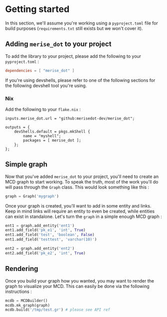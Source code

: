 # Getting started

In this section, we'll assume you're working using a `pyproject.toml` file for build purposes (`requirements.txt` still exists but we won't cover it).

## Adding `merise_dot` to your project

To add the library to your project, please add the following to your `pyproject.toml` :

```toml
dependencies = [ "merise_dot" ]
```

If you're using devshells, please refer to one of the following sections for the following devshell tool you're using.

### Nix

Add the following to your `flake.nix` :

```
inputs.merise_dot.url = "github:merisedot-dev/merise_dot";

outputs = {
    devShells.default = pkgs.mkShell {
        name = "myshell";
        packages = [ merise_dot ];
    };
};
```

## Simple graph

Now that you've added `merise_dot` to your project, you'll need to create an MCD graph to start working. To speak the truth, most of the work you'll do will pass through the `Graph` class. This would look something like this :

```py
graph = Graph('mygraph')
```

Once your graph is created, you'll want to add in some entity and links. Keep in mind links will require an entity to even be created, while entities can exist in standalone. Let's turn the `graph` in a simple enough MCD graph :

```py
ent1 = graph.add_entity('ent1')
ent1.add_field('pk_e1', 'int', True)
ent1.add_field('test', 'boolean', False)
ent1.add_field('testtest', 'varchar(10)')

ent2 = graph.add_entity('ent2')
ent2.add_field('pk_e2', 'int', True)
```

## Rendering

Once you build your graph how you wanted, you may want to render the graph to visualize your MCD. This can easily be done via the following instructions :

```py
mcdb = MCDBuilder()
mcdb.mk_graph(graph)
mcdb.build('/tmp/test.gr') # please see API ref
```
